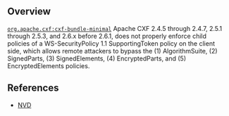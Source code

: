 ## Overview
[`org.apache.cxf:cxf-bundle-minimal`](http://search.maven.org/#search%7Cga%7C1%7Ca%3A%22cxf-bundle-minimal%22)
Apache CXF 2.4.5 through 2.4.7, 2.5.1 through 2.5.3, and 2.6.x before 2.6.1, does not properly enforce child policies of a WS-SecurityPolicy 1.1 SupportingToken policy on the client side, which allows remote attackers to bypass the (1) AlgorithmSuite, (2) SignedParts, (3) SignedElements, (4) EncryptedParts, and (5) EncryptedElements policies.

## References
- [NVD](https://web.nvd.nist.gov/view/vuln/detail?vulnId=CVE-2012-2378)